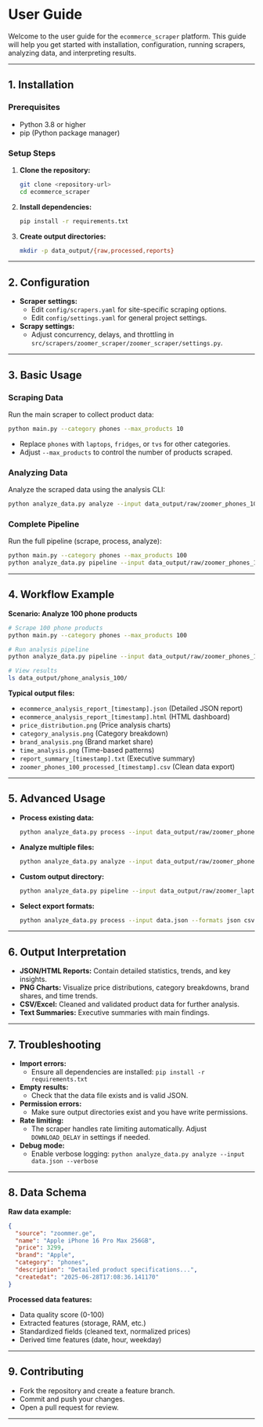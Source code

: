 # User Guide

Welcome to the user guide for the `ecommerce_scraper` platform. This guide will help you get started with installation, configuration, running scrapers, analyzing data, and interpreting results.

---

## 1. Installation

### Prerequisites
- Python 3.8 or higher
- pip (Python package manager)

### Setup Steps
1. **Clone the repository:**
   ```bash
   git clone <repository-url>
   cd ecommerce_scraper
   ```
2. **Install dependencies:**
   ```bash
   pip install -r requirements.txt
   ```
3. **Create output directories:**
   ```bash
   mkdir -p data_output/{raw,processed,reports}
   ```

---

## 2. Configuration

- **Scraper settings:**
  - Edit `config/scrapers.yaml` for site-specific scraping options.
  - Edit `config/settings.yaml` for general project settings.
- **Scrapy settings:**
  - Adjust concurrency, delays, and throttling in `src/scrapers/zoomer_scraper/zoomer_scraper/settings.py`.

---

## 3. Basic Usage

### Scraping Data
Run the main scraper to collect product data:
```bash
python main.py --category phones --max_products 10
```
- Replace `phones` with `laptops`, `fridges`, or `tvs` for other categories.
- Adjust `--max_products` to control the number of products scraped.

### Analyzing Data
Analyze the scraped data using the analysis CLI:
```bash
python analyze_data.py analyze --input data_output/raw/zoomer_phones_10.json
```

### Complete Pipeline
Run the full pipeline (scrape, process, analyze):
```bash
python main.py --category phones --max_products 100
python analyze_data.py pipeline --input data_output/raw/zoomer_phones_100.json --output data_output/phone_analysis
```

---

## 4. Workflow Example

**Scenario: Analyze 100 phone products**
```bash
# Scrape 100 phone products
python main.py --category phones --max_products 100

# Run analysis pipeline
python analyze_data.py pipeline --input data_output/raw/zoomer_phones_100.json --output data_output/phone_analysis_100

# View results
ls data_output/phone_analysis_100/
```
**Typical output files:**
- `ecommerce_analysis_report_[timestamp].json`  (Detailed JSON report)
- `ecommerce_analysis_report_[timestamp].html`  (HTML dashboard)
- `price_distribution.png`                      (Price analysis charts)
- `category_analysis.png`                       (Category breakdown)
- `brand_analysis.png`                          (Brand market share)
- `time_analysis.png`                           (Time-based patterns)
- `report_summary_[timestamp].txt`              (Executive summary)
- `zoomer_phones_100_processed_[timestamp].csv` (Clean data export)

---

## 5. Advanced Usage

- **Process existing data:**
  ```bash
  python analyze_data.py process --input data_output/raw/zoomer_phones_50.json --output data_output/processed
  ```
- **Analyze multiple files:**
  ```bash
  python analyze_data.py analyze --input data_output/raw/zoomer_phones_50.json data_output/raw/zoomer_laptops_30.json --output data_output/combined_analysis
  ```
- **Custom output directory:**
  ```bash
  python analyze_data.py pipeline --input data_output/raw/zoomer_laptops_100.json --output /custom/path/laptop_reports
  ```
- **Select export formats:**
  ```bash
  python analyze_data.py process --input data.json --formats json csv excel
  ```

---

## 6. Output Interpretation

- **JSON/HTML Reports:** Contain detailed statistics, trends, and key insights.
- **PNG Charts:** Visualize price distributions, category breakdowns, brand shares, and time trends.
- **CSV/Excel:** Cleaned and validated product data for further analysis.
- **Text Summaries:** Executive summaries with main findings.

---

## 7. Troubleshooting

- **Import errors:**
  - Ensure all dependencies are installed: `pip install -r requirements.txt`
- **Empty results:**
  - Check that the data file exists and is valid JSON.
- **Permission errors:**
  - Make sure output directories exist and you have write permissions.
- **Rate limiting:**
  - The scraper handles rate limiting automatically. Adjust `DOWNLOAD_DELAY` in settings if needed.
- **Debug mode:**
  - Enable verbose logging: `python analyze_data.py analyze --input data.json --verbose`

---

## 8. Data Schema

**Raw data example:**
```json
{
  "source": "zoommer.ge",
  "name": "Apple iPhone 16 Pro Max 256GB",
  "price": 3299,
  "brand": "Apple",
  "category": "phones",
  "description": "Detailed product specifications...",
  "createdat": "2025-06-28T17:08:36.141170"
}
```

**Processed data features:**
- Data quality score (0-100)
- Extracted features (storage, RAM, etc.)
- Standardized fields (cleaned text, normalized prices)
- Derived time features (date, hour, weekday)

---

## 9. Contributing

- Fork the repository and create a feature branch.
- Commit and push your changes.
- Open a pull request for review.

---

